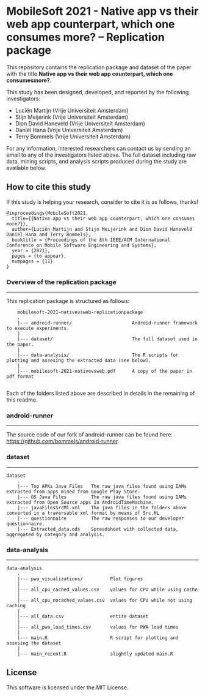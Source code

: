 # MobileSoft 2021 - Native app vs their web app counterpart, which one consumes more? – Replication package


This repository contains the replication package and dataset of the paper with the title **Native app vs their web app counterpart, which one consumesmore?**.

This study has been designed, developed, and reported by the following investigators:

- Luciën Martijn (Vrije Universiteit Amsterdam)
- Stijn Meijerink (Vrije Universiteit Amsterdam)
- Dion David Haneveld (Vrije Universiteit Amsterdam)
- Daniël Hana (Vrije Universiteit Amsterdam)
- Terry Bommels (Vrije Universiteit Amsterdam)

For any information, interested researchers can contact us by sending an email to any of the investigators listed above.
The full dataset including raw data, mining scripts, and analysis scripts produced during the study are available below.

## How to cite this study
If this study is helping your research, consider to cite it is as follows, thanks!

```
@inproceedings{MobileSoft2021,
  title={{Native app vs their web app counterpart, which one consumes more?}},
  author={Luciën Martijn and Stijn Meijerink and Dion David Haneveld Daniël Hana and Terry Bommels},
  booktitle = {Proceedings of the 8th IEEE/ACM International Conference on Mobile Software Engineering and Systems},
  year = {2021},
  pages = {to appear},
  numpages = {11}
}
```

### Overview of the replication package
---

This replication package is structured as follows:


```
    mobilesoft-2021-nativevsweb-replicationpackage
    .
    |--- android-runner/                      Android-runner framework to execute experiments.
    |
    |--- dataset/                             The full dataset used in the paper.
    |
    |--- data-analysis/                       The R scripts for plotting and assesing the extracted data (see below).
    |
    |--- mobilesoft-2021-nativevsweb.pdf      A copy of the paper in pdf format
    
```

Each of the folders listed above are described in details in the remaining of this readme.

### android-runner
---
The source code of our fork of android-runner can be found here: https://github.com/bommels/android-runner.

### dataset
---
```
dataset
    .
    |--- Top APKs Java Files   The raw java files found using IAMs extracted from apps mined from Google Play Store.  
    |--- OS Java Files         The raw java files found using IAMs extracted from Open Source apps in AndroidTimeMachine.
    |--- javaFilesSrcMl.xml    The java files in the folders above converted in a traversable xml format by means of Src.ML
    |--- questionnaire         The raw responses to our developer questionnaire.
    |--- Extracted_data.ods    Spreadsheet with collected data, aggregated by category and analysis.

``` 

### data-analysis
---
```
data-analysis
    .
    |--- pwa_visualizations/          Plot figures
    |
    |--- all_cpu_cached_values.csv    values for CPU while using cache
    |
    |--- all_cpu_nocached_values.csv  values for CPU while not using caching
    |
    |--- all_data.csv                 entire dataset
    |
    |--- all_pwa_load_times.csv       values for PWA load times	
    |
    |--- main.R                       R script for plotting and assesing the dataset
    |
    |--- main_recent.R                slightly updated main.R	
```

## License

This software is licensed under the MIT License.
